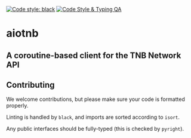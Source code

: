 [![Code style: black](https://img.shields.io/badge/code%20style-black-000000.svg)](https://github.com/psf/black)
[![Code Style & Typing QA](https://github.com/AnonymousDapper/aiotnb/actions/workflows/main.yml/badge.svg)](https://github.com/AnonymousDapper/aiotnb/actions/workflows/main.yml)

# aiotnb

## A coroutine-based client for the TNB Network API


## Contributing

We welcome contributions, but please make sure your code is formatted properly.

Linting is handled by `black`, and imports are sorted according to `isort`.

Any public interfaces should be fully-typed (this is checked by `pyright`).